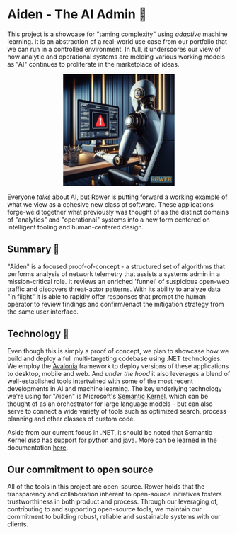 # Aiden - The AI Admin 🤖
This project is a showcase for "taming complexity" using *adaptive* machine learning. It is an abstraction of a real-world use case from our portfolio that we can run in a controlled environment. In full, it underscores our view of how analytic and operational systems are melding various working models as "AI" continues to proliferate in the marketplace of ideas. 

<p align="center">
    <img src='img/Aiden_logo.jpg' width=50%>
</p>

Everyone *talks* about AI, but Rower is putting forward a working example of what we view as a cohesive new class of software. These applications forge-weld together what previously was thought of as the distinct domains of "analytics" and "operational" systems into a new form centered on intelligent tooling and human-centered design.

## Summary 📰
"Aiden" is a focused proof-of-concept - a structured set of algorithms that performs analysis of network telemetry that assists a systems admin in a mission-critical role. It reviews an enriched 'funnel' of suspicious open-web traffic and discovers threat-actor patterns. With its ability to analyze data "in flight" it is able to rapidly offer responses that prompt the human operator to review findings and confirm/enact the mitigation strategy from the same user interface. 

## Technology 📐
Even though this is simply a proof of concept, we plan to showcase how we build and deploy a full multi-targeting codebase using .NET technologies. We employ the [Avalonia](https://avaloniaui.net/) framework to deploy versions of these applications to desktop, mobile and web. And *under the hood* it also leverages a blend of well-established tools intertwined with some of the most recent developments in AI and machine learning. The key underlying technology we're using for "Aiden" is Microsoft's [Semantic Kernel](https://github.com/microsoft/semantic-kernel), which can be thought of as an orchestrator for large language models - but can also serve to connect a wide variety of tools such as optimized search, process planning and other classes of custom code. 

Aside from our current focus in .NET, it should be noted that Semantic Kernel *also* has support for python and java. More can be learned in the documentation [here](https://learn.microsoft.com/en-us/semantic-kernel/overview/). 

## Our commitment to open source

All of the tools in this project are open-source.  Rower holds that the transparency and collaboration inherent to open-source initiatives fosters trustworthiness in both product and process. Through our leveraging of, contributing to and supporting open-source tools, we maintain our commitment to building robust, reliable and sustainable systems with our clients. 